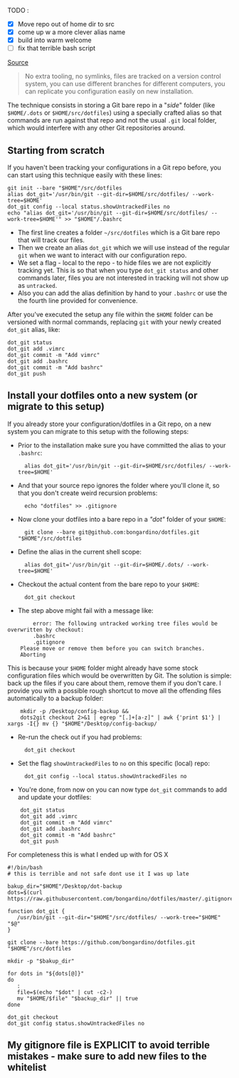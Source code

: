 TODO :
- [x] Move repo out of home dir to src
- [x] come up w a more clever alias name
- [x] build into warm welcome
- [ ] fix that terrible bash script

[Source](https://developer.atlassian.com/blog/2016/02/best-way-to-store-dotfiles-git-bare-repo/ "Permalink to The best way to store your dotfiles: A bare Git repo")

> No extra tooling, no symlinks, files are tracked on a version control system, you can use different branches for different computers, you can replicate you configuration easily on new installation.

The technique consists in storing a Git bare repo in a "_side_" folder (like `$HOME/.dots` or `$HOME/src/dotfiles`) using a specially crafted alias so that commands are run against that repo and not the usual `.git` local folder, which would interfere with any other Git repositories around.

## Starting from scratch

If you haven't been tracking your configurations in a Git repo before, you can start using this technique easily with these lines:
    
    
    git init --bare "$HOME"/src/dotfiles
    alias dot_git='/usr/bin/git --git-dir=$HOME/src/dotfiles/ --work-tree=$HOME'
    dot_git config --local status.showUntrackedFiles no
    echo "alias dot_git='/usr/bin/git --git-dir=$HOME/src/dotfiles/ --work-tree=$HOME'" >> "$HOME"/.bashrc

* The first line creates a folder `~/src/dotfiles` which is a Git bare repo that will track our files.
* Then we create an alias `dot_git` which we will use instead of the regular `git` when we want to interact with our configuration repo.
* We set a flag - local to the repo - to hide files we are not explicitly tracking yet. This is so that when you type `dot_git status` and other commands later, files you are not interested in tracking will not show up as `untracked`.
* Also you can add the alias definition by hand to your `.bashrc` or use the the fourth line provided for convenience.

After you've executed the setup any file within the `$HOME` folder can be versioned with normal commands, replacing `git` with your newly created `dot_git` alias, like:
    
    
    dot_git status
    dot_git add .vimrc
    dot_git commit -m "Add vimrc"
    dot_git add .bashrc
    dot_git commit -m "Add bashrc"
    dot_git push

## Install your dotfiles onto a new system (or migrate to this setup)

If you already store your configuration/dotfiles in a Git repo, on a new system you can migrate to this setup with the following steps:

* Prior to the installation make sure you have committed the alias to your `.bashrc`:
    
        alias dot_git='/usr/bin/git --git-dir=$HOME/src/dotfiles/ --work-tree=$HOME'

* And that your source repo ignores the folder where you'll clone it, so that you don't create weird recursion problems:
    
        echo "dotfiles" >> .gitignore

* Now clone your dotfiles into a bare repo in a _"dot"_ folder of your `$HOME`:
    
        git clone --bare git@github.com:bongardino/dotfiles.git "$HOME"/src/dotfiles

* Define the alias in the current shell scope:
    
        alias dot_git='/usr/bin/git --git-dir=$HOME/.dots/ --work-tree=$HOME'

* Checkout the actual content from the bare repo to your `$HOME`:
    
        dot_git checkout

* The step above might fail with a message like:
```    
        error: The following untracked working tree files would be overwritten by checkout:
        .bashrc
        .gitignore
    Please move or remove them before you can switch branches.
    Aborting
```
This is because your `$HOME` folder might already have some stock configuration files which would be overwritten by Git. The solution is simple: back up the files if you care about them, remove them if you don't care. I provide you with a possible rough shortcut to move all the offending files automatically to a backup folder:
```
    mkdir -p /Desktop/config-backup && 
    dots2git checkout 2>&1 | egrep "[.]+[a-z]" | awk {'print $1'} | xargs -I{} mv {} "$HOME"/Desktop/config-backup/
```
* Re-run the check out if you had problems:
    
        dot_git checkout

* Set the flag `showUntrackedFiles` to `no` on this specific (local) repo:
    
        dot_git config --local status.showUntrackedFiles no

* You're done, from now on you can now type `dot_git` commands to add and update your dotfiles:
```
    dot_git status
    dot_git add .vimrc
    dot_git commit -m "Add vimrc"
    dot_git add .bashrc
    dot_git commit -m "Add bashrc"
    dot_git push
```

For completeness this is what I ended up with for OS X
    
```
#!/bin/bash
# this is terrible and not safe dont use it I was up late

bakup_dir="$HOME"/Desktop/dot-backup
dots=$(curl https://raw.githubusercontent.com/bongardino/dotfiles/master/.gitignore)

function dot_git {
   /usr/bin/git --git-dir="$HOME"/src/dotfiles/ --work-tree="$HOME" "$@"
}

git clone --bare https://github.com/bongardino/dotfiles.git "$HOME"/src/dotfiles

mkdir -p "$bakup_dir"

for dots in "${dots[@]}"
do
   : 
   file=$(echo "$dot" | cut -c2-)
   mv "$HOME/$file" "$backup_dir" || true
done

dot_git checkout
dot_git config status.showUntrackedFiles no
```

## My gitignore file is EXPLICIT to avoid terrible mistakes - make sure to add new files to the whitelist

